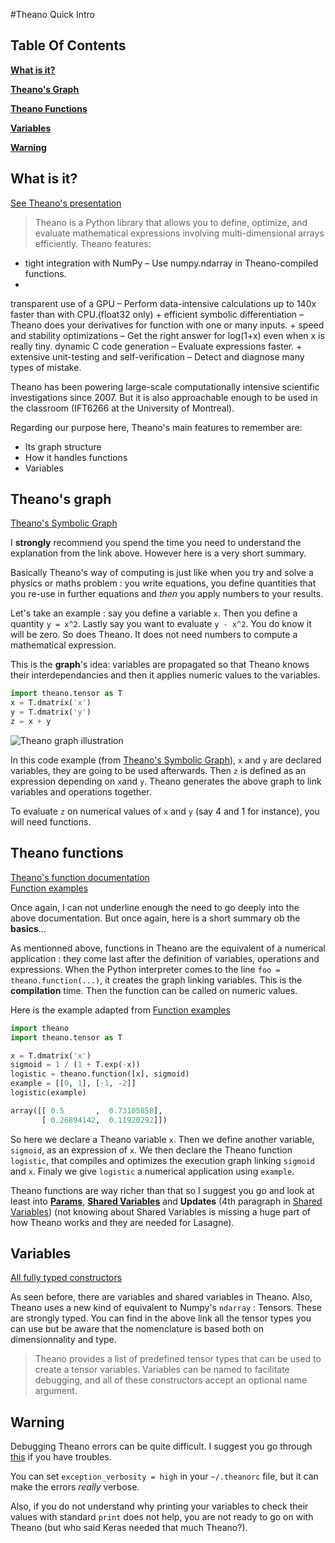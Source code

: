 #Theano Quick Intro

Table Of Contents
---
**[What is it?](#what-is-it)**  

**[Theano's Graph](#theanos-graph)**
  
**[Theano Functions](#theano-functions)**
  
**[Variables](#variables)**
  
**[Warning](#warning)**  

## What is it?
[See Theano's presentation](http://deeplearning.net/software/theano/)

>Theano is a Python library that allows you to define, optimize, and evaluate mathematical expressions involving multi-dimensional arrays efficiently. Theano features:
>
+ tight integration with NumPy – Use numpy.ndarray in Theano-compiled functions.
+ 
transparent use of a GPU – Perform data-intensive calculations up to 140x faster than with CPU.(float32 only)
+ 
efficient symbolic differentiation – Theano does your derivatives for function with one or many inputs.
+ 
speed and stability optimizations – Get the right answer for log(1+x) even when x is really tiny.
dynamic C code generation – Evaluate expressions faster.
+ 
extensive unit-testing and self-verification – Detect and diagnose many types of mistake.
>
Theano has been powering large-scale computationally intensive scientific investigations since 2007. But it is also approachable enough to be used in the classroom (IFT6266 at the University of Montreal).

Regarding our purpose here, Theano's main features to remember are:  

* Its graph structure
* How it handles functions
* Variables

## Theano's graph

[Theano's Symbolic Graph](http://deeplearning.net/software/theano/extending/graphstructures.html#graphstructures)

I **strongly** recommend you spend the time you need to understand the explanation from the link above. However here is a very short summary.

Basically Theano's way of computing is just like when you try and solve a physics or maths problem : you write equations, you define quantities that you re-use in further equations and *then* you apply numbers to your results. 

Let's take an example : say you define a variable `x`. Then you define a quantity `y = x^2`. Lastly say you want to evaluate `y - x^2`. You do know it will be zero. So does Theano. It does not need numbers to compute a mathematical expression.  

This is the **graph**'s idea: variables are propagated so that Theano knows their interdependancies and then it applies numeric values to the variables.  

```python
import theano.tensor as T
x = T.dmatrix('x')
y = T.dmatrix('y')
z = x + y
```
![Theano graph illustration](http://deeplearning.net/software/theano/_images/apply1.png)

In this code example (from [Theano's Symbolic Graph](http://deeplearning.net/software/theano/extending/graphstructures.html#graphstructures)), `x` and `y` are declared variables, they are going to be used afterwards. Then `z` is defined as an expression depending on `x`and `y`. Theano generates the above graph to link variables and operations together.

To evaluate `z` on numerical values of `x` and `y` (say 4 and 1 for instance), you will need functions.

## Theano functions

[Theano's function documentation](http://deeplearning.net/software/theano/library/compile/function.html)  
[Function examples](http://deeplearning.net/software/theano/tutorial/examples.html)

Once again, I can not underline enough the need to go deeply into the above documentation. But once again, here is a short summary ob the **basics**...

As mentionned above, functions in Theano are the equivalent of a numerical application : they come last after the definition of variables, operations and expressions. When the Python interpreter comes to the line `foo = theano.function(...)`, it creates the graph linking variables. This is the **compilation** time. Then the function can be called on numeric values.

Here is the example adapted from [Function examples](http://deeplearning.net/software/theano/tutorial/examples.html)

```python
import theano
import theano.tensor as T

x = T.dmatrix('x')
sigmoid = 1 / (1 + T.exp(-x))
logistic = theano.function([x], sigmoid)
example = [[0, 1], [-1, -2]]
logistic(example)
```
```python
array([[ 0.5       ,  0.73105858],
       [ 0.26894142,  0.11920292]])
```

So here we declare a Theano variable `x`. Then we define another variable, `sigmoid`, as an expression of `x`. We then declare the Theano function `logistic`, that compiles and optimizes the execution graph linking `sigmoid` and `x`. Finaly we give `logistic` a numerical application using `example`.

Theano functions are way richer than that so I suggest you go and look at least into **[Params](http://deeplearning.net/software/theano/tutorial/examples.html#setting-a-default-value-for-an-argument)**, **[Shared Variables](http://deeplearning.net/software/theano/tutorial/examples.html#using-shared-variables)** and  **Updates** (4th paragraph in [Shared Variables](http://deeplearning.net/software/theano/tutorial/examples.html#using-shared-variables)) (not knowing about Shared Variables is missing a huge part of how Theano works and they are needed for Lasagne).


## Variables

[All fully typed constructors](http://deeplearning.net/software/theano/library/tensor/basic.html#all-fully-typed-constructors)

As seen before, there are variables and shared variables in Theano. Also, Theano uses a new kind of equivalent to Numpy's `ndarray` : Tensors. These are strongly typed. You can find in the above link all the tensor types you can use but be aware that the nomenclature is based both on dimensionnality and type. 

>Theano provides a list of predefined tensor types that can be used to create a tensor variables. Variables can be named to facilitate debugging, and all of these constructors accept an optional name argument.

## Warning
Debugging Theano errors can be quite difficult. I suggest you go through [this](http://deeplearning.net/software/theano/tutorial/debug_faq.html) if you have troubles. 

You can set `exception_verbosity = high` in your `~/.theanorc` file, but it can make the errors *really* verbose.

Also, if you do not understand why printing your variables to check their values with standard `print` does not help, you are not ready to go on with Theano (but who said Keras needed that much Theano?).


